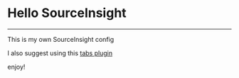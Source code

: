 # Hello SourceInsight

----

This is my own SourceInsight config

I also suggest using this [tabs plugin](https://github.com/redxu/sihook/releases)

enjoy!